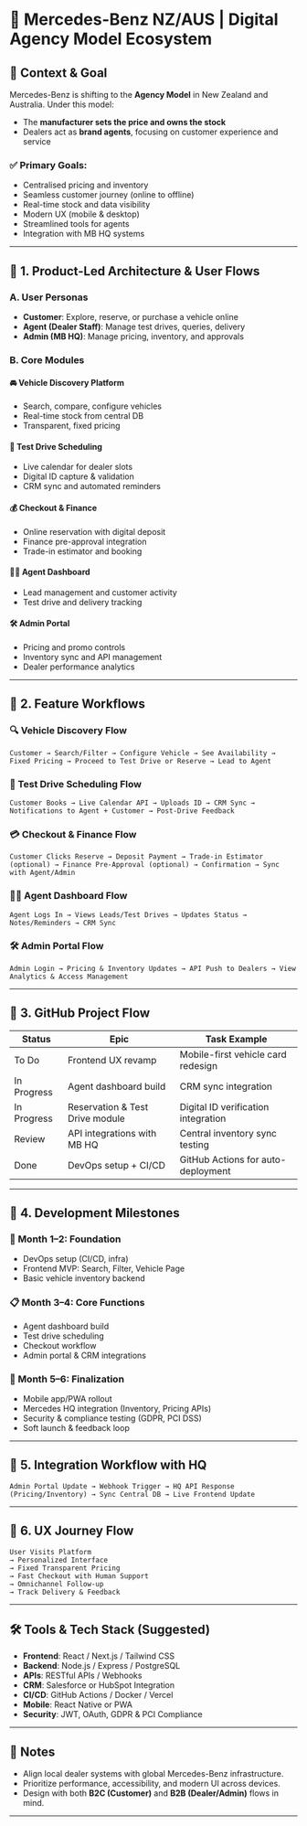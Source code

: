 # 🚗 Mercedes-Benz NZ/AUS | Digital Agency Model Ecosystem

## 🎯 Context & Goal

Mercedes-Benz is shifting to the **Agency Model** in New Zealand and Australia. Under this model:

- The **manufacturer sets the price and owns the stock**
- Dealers act as **brand agents**, focusing on customer experience and service

### ✅ Primary Goals:
- Centralised pricing and inventory
- Seamless customer journey (online to offline)
- Real-time stock and data visibility
- Modern UX (mobile & desktop)
- Streamlined tools for agents
- Integration with MB HQ systems

---

## 👤 1. Product-Led Architecture & User Flows

### A. User Personas
- **Customer**: Explore, reserve, or purchase a vehicle online
- **Agent (Dealer Staff)**: Manage test drives, queries, delivery
- **Admin (MB HQ)**: Manage pricing, inventory, and approvals

### B. Core Modules

#### 🚘 Vehicle Discovery Platform
- Search, compare, configure vehicles
- Real-time stock from central DB
- Transparent, fixed pricing

#### 📅 Test Drive Scheduling
- Live calendar for dealer slots
- Digital ID capture & validation
- CRM sync and automated reminders

#### 💰 Checkout & Finance
- Online reservation with digital deposit
- Finance pre-approval integration
- Trade-in estimator and booking

#### 🧑‍💼 Agent Dashboard
- Lead management and customer activity
- Test drive and delivery tracking

#### 🛠️ Admin Portal
- Pricing and promo controls
- Inventory sync and API management
- Dealer performance analytics

---

## 🔁 2. Feature Workflows

### 🔍 Vehicle Discovery Flow
```
Customer → Search/Filter → Configure Vehicle → See Availability → Fixed Pricing → Proceed to Test Drive or Reserve → Lead to Agent
```

### 🚗 Test Drive Scheduling Flow
```
Customer Books → Live Calendar API → Uploads ID → CRM Sync → Notifications to Agent + Customer → Post-Drive Feedback
```

### 💳 Checkout & Finance Flow
```
Customer Clicks Reserve → Deposit Payment → Trade-in Estimator (optional) → Finance Pre-Approval (optional) → Confirmation → Sync with Agent/Admin
```

### 🧑‍💼 Agent Dashboard Flow
```
Agent Logs In → Views Leads/Test Drives → Updates Status → Notes/Reminders → CRM Sync
```

### 🛠️ Admin Portal Flow
```
Admin Login → Pricing & Inventory Updates → API Push to Dealers → View Analytics & Access Management
```

---

## 📂 3. GitHub Project Flow

| Status       | Epic                                     | Task Example                         |
|--------------|------------------------------------------|--------------------------------------|
| To Do        | Frontend UX revamp                       | Mobile-first vehicle card redesign   |
| In Progress  | Agent dashboard build                    | CRM sync integration                 |
| In Progress  | Reservation & Test Drive module          | Digital ID verification integration  |
| Review       | API integrations with MB HQ              | Central inventory sync testing       |
| Done         | DevOps setup + CI/CD                     | GitHub Actions for auto-deployment   |

---

## 📅 4. Development Milestones

### 🔧 Month 1–2: Foundation
- DevOps setup (CI/CD, infra)
- Frontend MVP: Search, Filter, Vehicle Page
- Basic vehicle inventory backend

### 📋 Month 3–4: Core Functions
- Agent dashboard build
- Test drive scheduling
- Checkout workflow
- Admin portal & CRM integrations

### 📱 Month 5–6: Finalization
- Mobile app/PWA rollout
- Mercedes HQ integration (Inventory, Pricing APIs)
- Security & compliance testing (GDPR, PCI DSS)
- Soft launch & feedback loop

---

## 🔌 5. Integration Workflow with HQ
```
Admin Portal Update → Webhook Trigger → HQ API Response (Pricing/Inventory) → Sync Central DB → Live Frontend Update
```

---

## 🧠 6. UX Journey Flow
```
User Visits Platform
→ Personalized Interface
→ Fixed Transparent Pricing
→ Fast Checkout with Human Support
→ Omnichannel Follow-up
→ Track Delivery & Feedback
```

---

## 🛠️ Tools & Tech Stack (Suggested)
- **Frontend**: React / Next.js / Tailwind CSS
- **Backend**: Node.js / Express / PostgreSQL
- **APIs**: RESTful APIs / Webhooks
- **CRM**: Salesforce or HubSpot Integration
- **CI/CD**: GitHub Actions / Docker / Vercel
- **Mobile**: React Native or PWA
- **Security**: JWT, OAuth, GDPR & PCI Compliance

---

## 📌 Notes
- Align local dealer systems with global Mercedes-Benz infrastructure.
- Prioritize performance, accessibility, and modern UI across devices.
- Design with both **B2C (Customer)** and **B2B (Dealer/Admin)** flows in mind.

---
